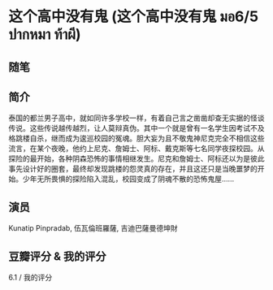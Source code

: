 # 这个高中没有鬼 (这个高中没有鬼 มอ6/5 ปากหมา ท้าผี)

## 随笔

## 简介

泰国的都兰男子高中，就如同许多学校一样，有着自己言之凿凿却查无实据的怪谈传说。这些传说越传越烈，让人莫辩真伪。其中一个就是曾有一名学生因考试不及格跳楼自杀，继而成为逡巡校园的冤魂。胆大妄为且不敬鬼神尼克完全不相信这些流言，在某个夜晚，他约上尼克、詹姆士、阿标、戴克斯等七名同学夜探校园。从探险的最开始，各种阴森恐怖的事情相继发生。尼克和詹姆士、阿标还以为是彼此事先设计好的圈套，最终却发现跳楼的怨灵真的存在，并且这还只是当晚噩梦的开始。少年无所畏惧的探险陷入混乱，校园变成了阴魂不散的恐怖鬼屋……

## 演员

Kunatip Pinpradab, 伍瓦倫班羅薩, 吉迪巴薩曼德坤財

## 豆瓣评分 & 我的评分

6.1 / 我的评分
